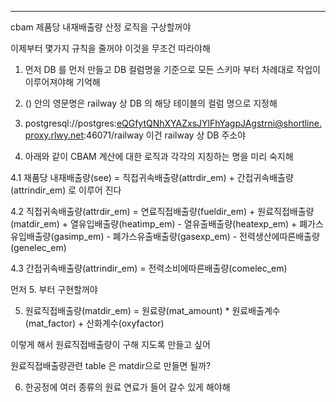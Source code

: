 ------------------------------------------------------
cbam 제품당 내재배출량 산정 로직을 구상할꺼야

이제부터 몇가지 규칙을 줄꺼야 이것을 무조건 따라야해 

1. 먼저 DB 를 먼저 만들고 DB 컬럼명을 기준으로 모든 스키마 부터 차례대로 작업이 이루어져야해 기억해

2. () 안의 영문명은 railway 상 DB 의 해당 테이블의 컬럼 명으로 지정해

3. postgresql://postgres:eQGfytQNhXYAZxsJYlFhYagpJAgstrni@shortline.proxy.rlwy.net:46071/railway
이건 railway 상 DB 주소야

4. 아래와 같이 CBAM 계산에 대한 로직과  각각의 지칭하는 명을 미리 숙지해

4.1 재품당 내재배출량(see) = 직접귀속배출량(attrdir_em) + 간접귀속배출량(attrindir_em) 로 이루어 진다

4.2 직접귀속배출량(attrdir_em) = 연료직접배출량(fueldir_em) + 원료직접배출량(matdir_em) + 열유입배출량(heatimp_em) - 열유출배출량(heatexp_em) + 폐가스유입배출량(gasimp_em) - 폐가스유출배출량(gasexp_em) - 전력생산에따른배출량(genelec_em)

4.3 간접귀속배출량(attrindir_em) = 전력소비에따른배출량(comelec_em)


먼저 5. 부터 구현할꺼야 

5. 원료직접배출량(matdir_em) =  원료량(mat_amount) * 원료배출계수(mat_factor) + 산화계수(oxyfactor) 

이렇게 해서 원료직접배출량이 구해 지도록 만들고 싶어 

원료직접배출량관련 table 은 matdir으로 만들면 될까? 

6. 한공정에 여러 종류의 원료 연료가 들어 갈수 있게 해야해
